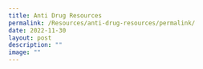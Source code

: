 ```yaml
---
title: Anti Drug Resources
permalink: /Resources/anti-drug-resources/permalink/
date: 2022-11-30
layout: post
description: ""
image: ""
---
```

